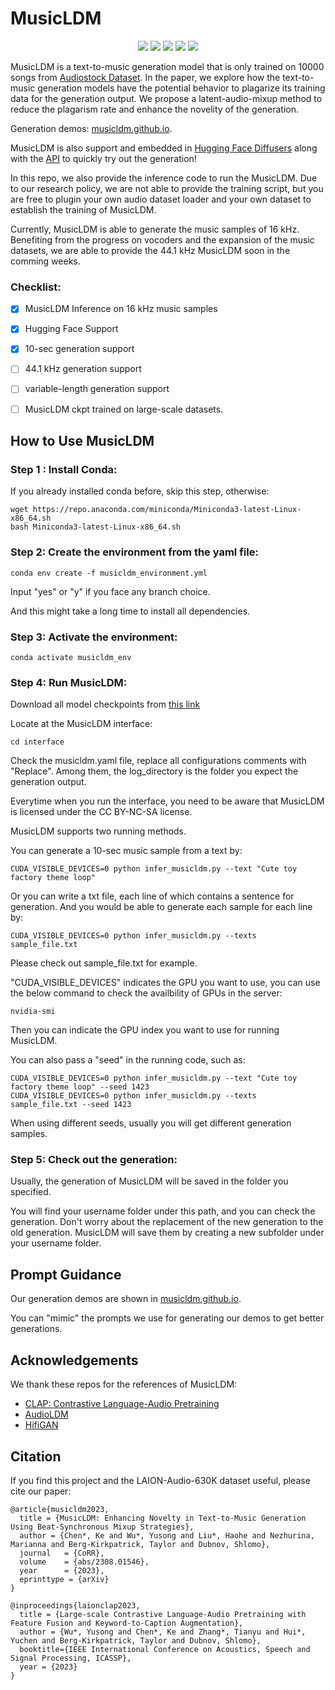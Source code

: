 # MusicLDM

<p align="center">
  <a href="https://arxiv.org/abs/2308.01546"><img src="https://img.shields.io/badge/arXiv-2308.01546-brightgreen.svg?style=flat-square"/></a>
  <a href="https://musicldm.github.io"><img src="https://img.shields.io/badge/Demo-github.io-orange"/></a>
  <a href="https://huggingface.co/ircam-reach/musicldm"><img src="https://img.shields.io/badge/%F0%9F%A4%97%20Hugging%20Face-Diffusers-blue"/></a>
  <a href="https://huggingface.co/spaces/ircam-reach/musicldm-text-to-music"><img src="https://img.shields.io/badge/%F0%9F%A4%97%20Hugging%20Face-API-blue"/></a>
  <a href="https://creativecommons.org/licenses/by-nc-sa/4.0/"><img src="https://img.shields.io/badge/License-BY--NC--SA-purple"/></a>

</p>

MusicLDM is a text-to-music generation model that is only trained on 10000 songs from [Audiostock Dataset](https://github.com/LAION-AI/audio-dataset/blob/main/data_collection/README.md). In the paper, we explore how the text-to-music generation models have the potential behavior to plagarize its training data for the generation output. We propose a latent-audio-mixup method to reduce the plagarism rate and enhance the novelity of the generation.

Generation demos: [musicldm.github.io](https://musicldm.github.io/).

MusicLDM is also support and embedded in [Hugging Face Diffusers](https://huggingface.co/docs/diffusers/api/pipelines/musicldm) along with the [API](https://huggingface.co/spaces/ircam-reach/musicldm-text-to-music) to quickly try out the generation!

In this repo, we also provide the inference code to run the MusicLDM. Due to our research policy, we are not able to provide the training script, but you are free to plugin your own audio dataset loader and your own dataset to establish the training of MusicLDM. 

Currently, MusicLDM is able to generate the music samples of 16 kHz. Benefiting from the progress on vocoders and the expansion of the music datasets, we are able to provide the 44.1 kHz MusicLDM soon in the comming weeks.

### Checklist:

- [x] MusicLDM Inference on 16 kHz music samples
- [x] Hugging Face Support
- [x] 10-sec generation support
- [ ] 44.1 kHz generation support
- [ ] variable-length generation support
- [ ] MusicLDM ckpt trained on large-scale datasets.


## How to Use MusicLDM

### Step 1 : Install Conda:

If you already installed conda before, skip this step, otherwise:
```
wget https://repo.anaconda.com/miniconda/Miniconda3-latest-Linux-x86_64.sh
bash Miniconda3-latest-Linux-x86_64.sh
``````


### Step 2: Create the environment from the yaml file:

```
conda env create -f musicldm_environment.yml
``` 
Input "yes" or "y" if you face any branch choice.

And this might take a long time to install all dependencies.

### Step 3: Activate the environment:

```
conda activate musicldm_env
```

### Step 4: Run MusicLDM:

Download all model checkpoints from [this link](https://drive.google.com/drive/folders/15VDVcIgf99YRM5oGXhRxa_Rowl54uWho?usp=sharing)


Locate at the MusicLDM interface:
```
cd interface
```

Check the musicldm.yaml file, replace all configurations comments with "Replace". Among them, the log_directory is the folder you expect the generation output. 

Everytime when you run the interface, you need to be aware that MusicLDM is licensed under the CC BY-NC-SA license.

MusicLDM supports two running methods.

You can generate a 10-sec music sample from a text by:
```
CUDA_VISIBLE_DEVICES=0 python infer_musicldm.py --text "Cute toy factory theme loop"
```

Or you can write a txt file, each line of which contains a sentence for generation. And you would be able to generate each sample for each line by:
```
CUDA_VISIBLE_DEVICES=0 python infer_musicldm.py --texts sample_file.txt
```
Please check out sample_file.txt for example.

"CUDA_VISIBLE_DEVICES" indicates the GPU you want to use, you can use the below command to check the availbility of GPUs in the server:
```
nvidia-smi
```
Then you can indicate the GPU index you want to use for running MusicLDM.

You can also pass a "seed" in the running code, such as:
```
CUDA_VISIBLE_DEVICES=0 python infer_musicldm.py --text "Cute toy factory theme loop" --seed 1423
CUDA_VISIBLE_DEVICES=0 python infer_musicldm.py --texts sample_file.txt --seed 1423
```
When using different seeds, usually you will get different generation samples.

### Step 5: Check out the generation:

Usually, the generation of MusicLDM will be saved in the folder you specified.

You will find your username folder under this path, and you can check the generation. Don't worry about the replacement of the new generation to the old generation. MusicLDM will save them by creating a new subfolder under your username folder. 

## Prompt Guidance

Our generation demos are shown in [musicldm.github.io](https://musicldm.github.io/).

You can "mimic" the prompts we use for generating our demos to get better generations. 

## Acknowledgements

We thank these repos for the references of MusicLDM:

- [CLAP: Contrastive Language-Audio Pretraining](https://github.com/LAION-AI/CLAP)
- [AudioLDM](https://github.com/haoheliu/AudioLDM)
- [HifiGAN](https://github.com/jik876/hifi-gan)

## Citation

If you find this project and the LAION-Audio-630K dataset useful, please cite our paper:
```
@article{musicldm2023,
  title = {MusicLDM: Enhancing Novelty in Text-to-Music Generation Using Beat-Synchronous Mixup Strategies},
  author = {Chen*, Ke and Wu*, Yusong and Liu*, Haohe and Nezhurina, Marianna and Berg-Kirkpatrick, Taylor and Dubnov, Shlomo},
  journal   = {CoRR},
  volume    = {abs/2308.01546},
  year      = {2023},
  eprinttype = {arXiv}
}

@inproceedings{laionclap2023,
  title = {Large-scale Contrastive Language-Audio Pretraining with Feature Fusion and Keyword-to-Caption Augmentation},
  author = {Wu*, Yusong and Chen*, Ke and Zhang*, Tianyu and Hui*, Yuchen and Berg-Kirkpatrick, Taylor and Dubnov, Shlomo},
  booktitle={IEEE International Conference on Acoustics, Speech and Signal Processing, ICASSP},
  year = {2023}
}
```
